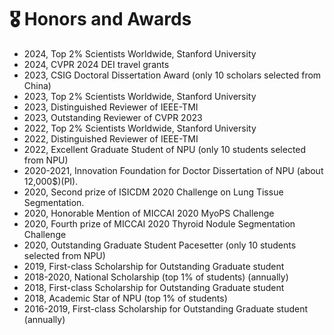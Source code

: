 # 🎖 Honors and Awards
- 2024, Top 2\% Scientists Worldwide, Stanford University 
- 2024, CVPR 2024 DEI travel grants
- 2023, CSIG Doctoral Dissertation Award (only 10 scholars selected from China)
- 2023, Top 2\% Scientists Worldwide, Stanford University
- 2023, Distinguished Reviewer of IEEE-TMI
- 2023, Outstanding Reviewer of CVPR 2023
- 2022, Top 2\% Scientists Worldwide, Stanford University
- 2022, Distinguished Reviewer of IEEE-TMI
- 2022, Excellent Graduate Student of NPU (only 10 students selected from NPU)
- 2020-2021, Innovation Foundation for Doctor Dissertation of NPU (about 12,000$\$$)(PI).
- 2020, Second prize of ISICDM 2020 Challenge on Lung Tissue Segmentation.
- 2020, Honorable Mention of MICCAI 2020 MyoPS Challenge
- 2020, Fourth prize of MICCAI 2020 Thyroid Nodule Segmentation Challenge
- 2020, Outstanding Graduate Student Pacesetter (only 10 students selected from NPU)
- 2019, First-class Scholarship for Outstanding Graduate student
- 2018-2020, National Scholarship (top 1\% of students) (annually)
- 2018, First-class Scholarship for Outstanding Graduate student
- 2018, Academic Star of NPU (top 1\% of students)
- 2016-2019, First-class Scholarship for Outstanding Graduate student (annually)
